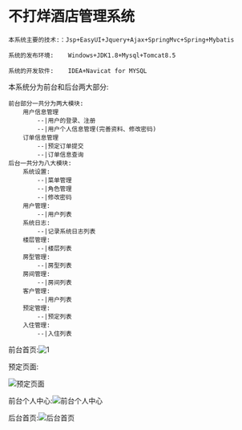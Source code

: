 # 不打烊酒店管理系统

```
本系统主要的技术:：Jsp+EasyUI+Jquery+Ajax+SpringMvc+Spring+Mybatis

系统的发布环境:    Windows+JDK1.8+Mysql+Tomcat8.5

系统的开发软件:    IDEA+Navicat for MYSQL
```

本系统分为前台和后台两大部分:

```
前台部分一共分为两大模块:
	用户信息管理
		--|用户的登录、注册
		--|用户个人信息管理(完善资料、修改密码)
	订单信息管理
		--|预定订单提交
		--|订单信息查询
后台一共分为八大模块:
	系统设置:
		--|菜单管理
		--|角色管理
		--|修改密码
	用户管理:
		--|用户列表
	系统日志:
		--|记录系统日志列表
	楼层管理:
		--|楼层列表
	房型管理:
		--|房型列表
	房间管理:
		--|房间列表
	客户管理:
		--|用户列表
	预定管理:
		--|预定列表
	入住管理:
		--|入住列表
```

前台首页:![1](C:\Users\Administrator\Desktop\Hotel_SSM\images\前台首页.PNG)

预定页面:

![预定页面](C:\Users\Administrator\Desktop\Hotel_SSM\images\预定页面.PNG)

前台个人中心:![前台个人中心](C:\Users\Administrator\Desktop\Hotel_SSM\images\前台个人中心.PNG)

后台首页:![后台首页](C:\Users\Administrator\Desktop\Hotel_SSM\images\后台首页.PNG)